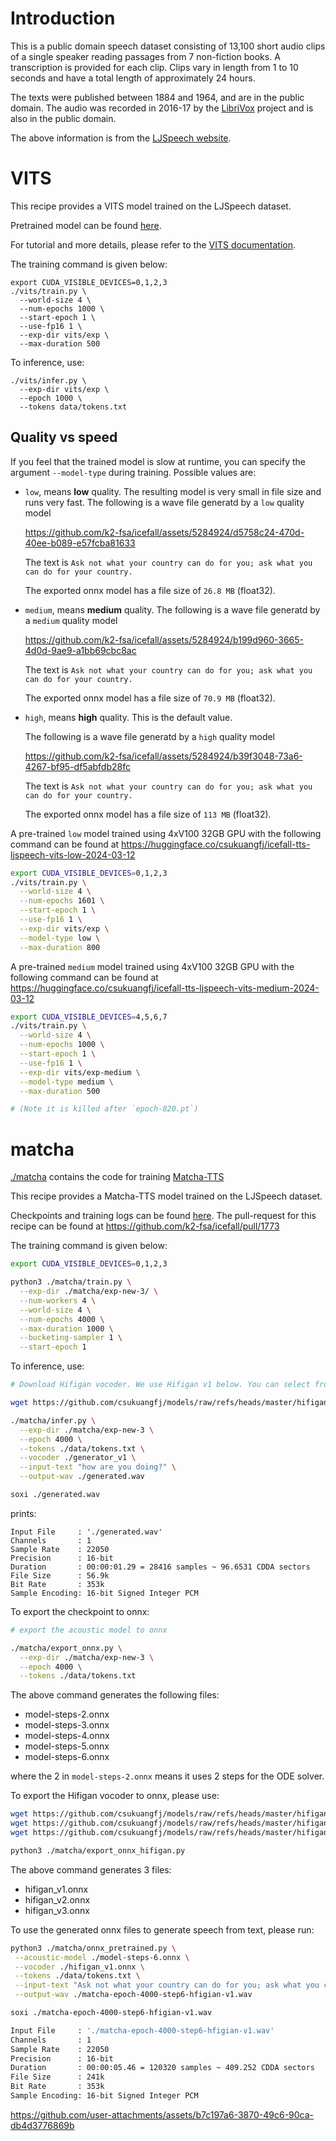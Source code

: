 # Introduction

This is a public domain speech dataset consisting of 13,100 short audio clips of a single speaker reading passages from 7 non-fiction books.
A transcription is provided for each clip.
Clips vary in length from 1 to 10 seconds and have a total length of approximately 24 hours.

The texts were published between 1884 and 1964, and are in the public domain.
The audio was recorded in 2016-17 by the [LibriVox](https://librivox.org/) project and is also in the public domain.

The above information is from the [LJSpeech website](https://keithito.com/LJ-Speech-Dataset/).

# VITS

This recipe provides a VITS model trained on the LJSpeech dataset.

Pretrained model can be found [here](https://huggingface.co/Zengwei/icefall-tts-ljspeech-vits-2024-02-28).

For tutorial and more details, please refer to the [VITS documentation](https://k2-fsa.github.io/icefall/recipes/TTS/ljspeech/vits.html).

The training command is given below:
```
export CUDA_VISIBLE_DEVICES=0,1,2,3
./vits/train.py \
  --world-size 4 \
  --num-epochs 1000 \
  --start-epoch 1 \
  --use-fp16 1 \
  --exp-dir vits/exp \
  --max-duration 500
```

To inference, use:
```
./vits/infer.py \
  --exp-dir vits/exp \
  --epoch 1000 \
  --tokens data/tokens.txt
```

## Quality vs speed

If you feel that the trained model is slow at runtime, you can specify the
argument `--model-type` during training. Possible values are:

  - `low`, means **low** quality. The resulting model is very small in file size
    and runs very fast. The following is a wave file generatd by a `low` quality model

    https://github.com/k2-fsa/icefall/assets/5284924/d5758c24-470d-40ee-b089-e57fcba81633

    The text is `Ask not what your country can do for you; ask what you can do for your country.`

    The exported onnx model has a file size of ``26.8 MB`` (float32).

  - `medium`, means **medium** quality.
    The following is a wave file generatd by a `medium` quality model

    https://github.com/k2-fsa/icefall/assets/5284924/b199d960-3665-4d0d-9ae9-a1bb69cbc8ac

    The text is `Ask not what your country can do for you; ask what you can do for your country.`

    The exported onnx model has a file size of ``70.9 MB`` (float32).

  - `high`, means **high** quality. This is the default value.

    The following is a wave file generatd by a `high` quality model

    https://github.com/k2-fsa/icefall/assets/5284924/b39f3048-73a6-4267-bf95-df5abfdb28fc

    The text is `Ask not what your country can do for you; ask what you can do for your country.`

    The exported onnx model has a file size of ``113 MB`` (float32).


A pre-trained `low` model trained using 4xV100 32GB GPU with the following command can be found at
<https://huggingface.co/csukuangfj/icefall-tts-ljspeech-vits-low-2024-03-12>

```bash
export CUDA_VISIBLE_DEVICES=0,1,2,3
./vits/train.py \
  --world-size 4 \
  --num-epochs 1601 \
  --start-epoch 1 \
  --use-fp16 1 \
  --exp-dir vits/exp \
  --model-type low \
  --max-duration 800
```

A pre-trained `medium` model trained using 4xV100 32GB GPU with the following command can be found at
<https://huggingface.co/csukuangfj/icefall-tts-ljspeech-vits-medium-2024-03-12>
```bash
export CUDA_VISIBLE_DEVICES=4,5,6,7
./vits/train.py \
  --world-size 4 \
  --num-epochs 1000 \
  --start-epoch 1 \
  --use-fp16 1 \
  --exp-dir vits/exp-medium \
  --model-type medium \
  --max-duration 500

# (Note it is killed after `epoch-820.pt`)
```
# matcha

[./matcha](./matcha) contains the code for training [Matcha-TTS](https://github.com/shivammehta25/Matcha-TTS)

This recipe provides a Matcha-TTS model trained on the LJSpeech dataset.

Checkpoints and training logs can be found [here](https://huggingface.co/csukuangfj/icefall-tts-ljspeech-matcha-en-2024-10-28).
The pull-request for this recipe can be found at <https://github.com/k2-fsa/icefall/pull/1773>

The training command is given below:
```bash
export CUDA_VISIBLE_DEVICES=0,1,2,3

python3 ./matcha/train.py \
  --exp-dir ./matcha/exp-new-3/ \
  --num-workers 4 \
  --world-size 4 \
  --num-epochs 4000 \
  --max-duration 1000 \
  --bucketing-sampler 1 \
  --start-epoch 1
```

To inference, use:

```bash
# Download Hifigan vocoder. We use Hifigan v1 below. You can select from v1, v2, or v3

wget https://github.com/csukuangfj/models/raw/refs/heads/master/hifigan/generator_v1

./matcha/infer.py \
  --exp-dir ./matcha/exp-new-3 \
  --epoch 4000 \
  --tokens ./data/tokens.txt \
  --vocoder ./generator_v1 \
  --input-text "how are you doing?" \
  --output-wav ./generated.wav
```

```bash
soxi ./generated.wav
```
prints:
```
Input File     : './generated.wav'
Channels       : 1
Sample Rate    : 22050
Precision      : 16-bit
Duration       : 00:00:01.29 = 28416 samples ~ 96.6531 CDDA sectors
File Size      : 56.9k
Bit Rate       : 353k
Sample Encoding: 16-bit Signed Integer PCM
```

To export the checkpoint to onnx:

```bash
# export the acoustic model to onnx

./matcha/export_onnx.py \
  --exp-dir ./matcha/exp-new-3 \
  --epoch 4000 \
  --tokens ./data/tokens.txt
```

The above command generates the following files:

  - model-steps-2.onnx
  - model-steps-3.onnx
  - model-steps-4.onnx
  - model-steps-5.onnx
  - model-steps-6.onnx

where the 2 in `model-steps-2.onnx` means it uses 2 steps for the ODE solver.


To export the Hifigan vocoder to onnx, please use:

```bash
wget https://github.com/csukuangfj/models/raw/refs/heads/master/hifigan/generator_v1
wget https://github.com/csukuangfj/models/raw/refs/heads/master/hifigan/generator_v2
wget https://github.com/csukuangfj/models/raw/refs/heads/master/hifigan/generator_v3

python3 ./matcha/export_onnx_hifigan.py
```

The above command generates 3 files:

  - hifigan_v1.onnx
  - hifigan_v2.onnx
  - hifigan_v3.onnx

To use the generated onnx files to generate speech from text, please run:

```bash
python3 ./matcha/onnx_pretrained.py \
 --acoustic-model ./model-steps-6.onnx \
 --vocoder ./hifigan_v1.onnx \
 --tokens ./data/tokens.txt \
 --input-text "Ask not what your country can do for you; ask what you can do for your country." \
 --output-wav ./matcha-epoch-4000-step6-hfigian-v1.wav
```

```bash
soxi ./matcha-epoch-4000-step6-hfigian-v1.wav

Input File     : './matcha-epoch-4000-step6-hfigian-v1.wav'
Channels       : 1
Sample Rate    : 22050
Precision      : 16-bit
Duration       : 00:00:05.46 = 120320 samples ~ 409.252 CDDA sectors
File Size      : 241k
Bit Rate       : 353k
Sample Encoding: 16-bit Signed Integer PCM
```

https://github.com/user-attachments/assets/b7c197a6-3870-49c6-90ca-db4d3776869b

